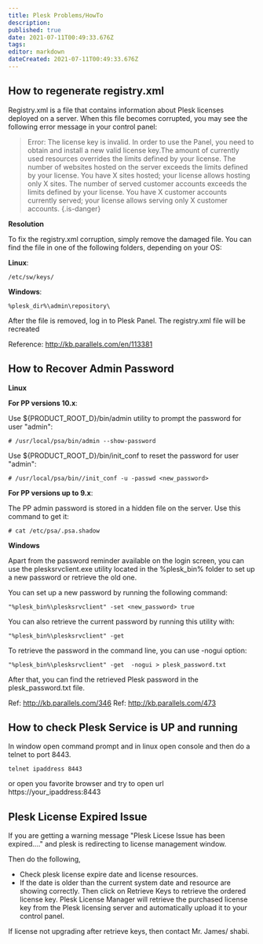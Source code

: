 ```yaml
---
title: Plesk Problems/HowTo
description: 
published: true
date: 2021-07-11T00:49:33.676Z
tags: 
editor: markdown
dateCreated: 2021-07-11T00:49:33.676Z
---
```


## How to regenerate registry.xml

Registry.xml is a file that contains information about Plesk licenses deployed on a server. When this file becomes corrupted, you may see the following error message in your control panel:


> Error: The license key is invalid. In order to use the Panel, you need to obtain and install a new valid license key.The amount of currently used resources overrides the limits defined by your license. The number of websites hosted on the server exceeds the limits defined by your license. You have X sites hosted; your license allows hosting only X sites. The number of served customer accounts exceeds the limits defined by your license. You have X customer accounts currently served; your license allows serving only X customer accounts.
{.is-danger}

**Resolution**

To fix the registry.xml corruption, simply remove the damaged file. You can find the file in one of the following folders, depending on your OS:

**Linux**:

```
/etc/sw/keys/
```

**Windows**:

```
%plesk_dir%\admin\repository\
```
After the file is removed, log in to Plesk Panel. The registry.xml file will be recreated

Reference: http://kb.parallels.com/en/113381

## How to Recover Admin Password

**Linux**

**For PP versions 10.x**:

Use ${PRODUCT_ROOT_D}/bin/admin utility to prompt the password for user "admin":

```
# /usr/local/psa/bin/admin --show-password
```

Use ${PRODUCT_ROOT_D}/bin/init_conf to reset the password for user "admin":

```
# /usr/local/psa/bin//init_conf -u -passwd <new_password>
```

**For PP versions up to 9.x**:

The PP admin password is stored in a hidden file on the server. Use this command to get it:

```
# cat /etc/psa/.psa.shadow
```

**Windows**

Apart from the password reminder available on the login screen, you can use the plesksrvclient.exe utility located in the %plesk_bin% folder to set up a new password or retrieve the old one.

You can set up a new password by running the following command:

```
"%plesk_bin%\plesksrvclient" -set <new_password> true
```

You can also retrieve the current password by running this utility with:

```
"%plesk_bin%\plesksrvclient" -get
```

To retrieve the password in the command line, you can use -nogui option:

```
"%plesk_bin%\plesksrvclient" -get  -nogui > plesk_password.txt
```

After that, you can find the retrieved Plesk password in the plesk_password.txt file.

Ref: http://kb.parallels.com/346
Ref: http://kb.parallels.com/473

## How to check Plesk Service is UP and running

In window open command prompt and in linux open console and then do a telnet  to port 8443.

```
telnet ipaddress 8443
```
or open you favorite browser and try to open url https://your_ipaddress:8443

## Plesk License Expired Issue

If you are getting a warning message "Plesk Licese Issue has been expired...." and plesk is redirecting to license management window.

Then do the following,

- Check plesk license expire date and license resources.
- If the date is older than the current system date and resource are showing correctly. Then click on Retrieve Keys to retrieve the ordered license key. Plesk License Manager will retrieve the purchased license key from the Plesk licensing server and automatically upload it to your control panel.

If license not upgrading after retrieve keys, then contact Mr. James/ shabi. 






